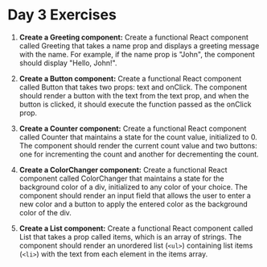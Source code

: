 
# Day 3 Exercises
1. **Create a Greeting component:** Create a functional React component called Greeting that takes a name prop and displays a greeting message with the name. For example, if the name prop is "John", the component should display "Hello, John!".

1. **Create a Button component:** Create a functional React component called Button that takes two props: text and onClick. The component should render a button with the text from the text prop, and when the button is clicked, it should execute the function passed as the onClick prop.

1. **Create a Counter component:** Create a functional React component called Counter that maintains a state for the count value, initialized to 0. The component should render the current count value and two buttons: one for incrementing the count and another for decrementing the count.

1. **Create a ColorChanger component:** Create a functional React component called ColorChanger that maintains a state for the background color of a div, initialized to any color of your choice. The component should render an input field that allows the user to enter a new color and a button to apply the entered color as the background color of the div.

1. **Create a List component:** Create a functional React component called List that takes a prop called items, which is an array of strings. The component should render an unordered list (`<ul>`) containing list items (`<li>`) with the text from each element in the items array.
